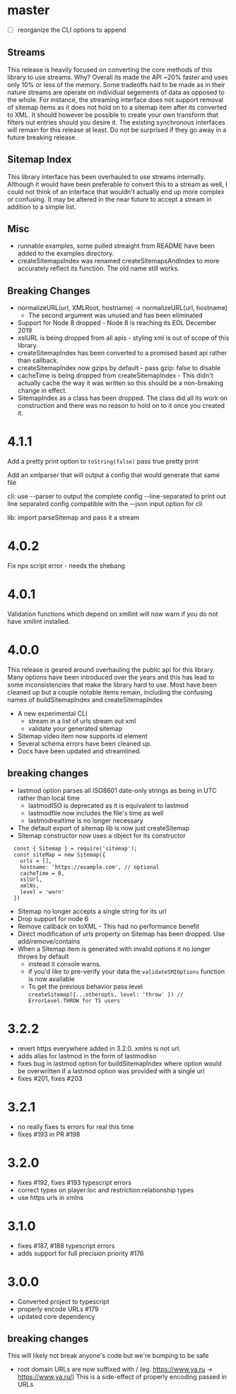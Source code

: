 # master
 - [ ] reorganize the CLI options to append
## Streams
This release is heavily focused on converting the core methods of this library to use streams. Why? Overall its made the API ~20% faster and uses only 10% or less of the memory. Some tradeoffs had to be made as in their nature streams are operate on individual segements of data as opposed to the whole. For instance, the streaming interface does not support removal of sitemap items as it does not hold on to a sitemap item after its converted to XML. It should however be possible to create your own transform that filters out entries should you desire it. The existing synchronous interfaces will remain for this release at least. Do not be surprised if they go away in a future breaking release.

## Sitemap Index
This library interface has been overhauled to use streams internally. Although it would have been preferable to convert this to a stream as well, I could not think of an interface that wouldn't actually end up more complex or confusing. It may be altered in the near future to accept a stream in addition to a simple list.
## Misc
- runnable examples, some pulled streaight from README have been added to the examples directory.
- createSitemapsIndex was renamed createSitemapsAndIndex to more accurately reflect its function. The old name still works.
## Breaking Changes
- normalizeURL(url, XMLRoot, hostname) -> normalizeURL(url, hostname)
  - The second argument was unused and has been eliminated
- Support for Node 8 dropped - Node 8 is reaching its EOL December 2019
- xslURL is being dropped from all apis - styling xml is out of scope of this library.
- createSitemapIndex has been converted to a promised based api rather than callback.
- createSitemapIndex now gzips by default - pass gzip: false to disable
- cacheTime is being dropped from createSitemapIndex - This didn't actually cache the way it was written so this should be a non-breaking change in effect.
- SitemapIndex as a class has been dropped. The class did all its work on construction and there was no reason to hold on to it once you created it.

# 4.1.1
Add a pretty print option to `toString(false)`
pass true pretty print

Add an xmlparser that will output a config that would generate that same file

  cli:
    use --parser to output the complete config --line-separated to print out line
    separated config compatible with the --json input option for cli
  
  lib: import parseSitemap and pass it a stream

# 4.0.2
Fix npx script error - needs the shebang

# 4.0.1
Validation functions which depend on xmllint will now warn if you do not have xmllint installed.

# 4.0.0

This release is geared around overhauling the public api for this library. Many 
options have been introduced over the years and this has lead to some inconsistencies
that make the library hard to use. Most have been cleaned up but a couple notable
items remain, including the confusing names of buildSitemapIndex and createSitemapIndex

  - A new experimental CLI
    - stream in a list of urls stream out xml
    - validate your generated sitemap
  - Sitemap video item now supports id element
  - Several schema errors have been cleaned up.
  - Docs have been updated and streamlined.
## breaking changes
  - lastmod option parses all ISO8601 date-only strings as being in UTC rather than local time
    - lastmodISO is deprecated as it is equivalent to lastmod
    - lastmodfile now includes the file's time as well
    - lastmodrealtime is no longer necessary
  - The default export of sitemap lib is now just createSitemap
  - Sitemap constructor now uses a object for its constructor
  ```
    const { Sitemap } = require('sitemap');
    const siteMap = new Sitemap({
      urls = [],
      hostname: 'https://example.com', // optional
      cacheTime = 0,
      xslUrl,
      xmlNs,
      level = 'warn'
    })
  ```
  - Sitemap no longer accepts a single string for its url
  - Drop support for node 6
  - Remove callback on toXML - This had no performance benefit
  - Direct modification of urls property on Sitemap has been dropped. Use add/remove/contains
  - When a Sitemap item is generated with invalid options it no longer throws by default
    - instead it console warns.
    - if you'd like to pre-verify your data the `validateSMIOptions` function is
    now available
    - To get the previous behavior pass level `createSitemap({...otheropts, level: 'throw' }) // ErrorLevel.THROW for TS users`
# 3.2.2
  - revert https everywhere added in 3.2.0. xmlns is not url.
  - adds alias for lastmod in the form of lastmodiso
  - fixes bug in lastmod option for buildSitemapIndex where option would be overwritten if a lastmod option was provided with a single url
  - fixes #201, fixes #203
# 3.2.1
  - no really fixes ts errors for real this time
  - fixes #193 in PR #198
# 3.2.0
  - fixes #192, fixes #193 typescript errors
  - correct types on player:loc and restriction:relationship types
  - use https urls in xmlns
# 3.1.0
 - fixes #187, #188 typescript errors
 - adds support for full precision priority #176
# 3.0.0
 - Converted project to typescript
 - properly encode URLs #179
 - updated core dependency
## breaking changes
 This will likely not break anyone's code but we're bumping to be safe
 - root domain URLs are now suffixed with / (eg. https://www.ya.ru -> https://www.ya.ru/) This is a side-effect of properly encoding passed in URLs

